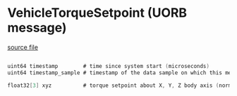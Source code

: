 # VehicleTorqueSetpoint (UORB message)



[source file](https://github.com/PX4/PX4-Autopilot/blob/main/msg/VehicleTorqueSetpoint.msg)

```c

uint64 timestamp        # time since system start (microseconds)
uint64 timestamp_sample # timestamp of the data sample on which this message is based (microseconds)

float32[3] xyz          # torque setpoint about X, Y, Z body axis (normalized)

```
